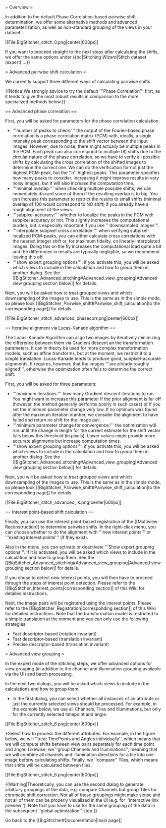 = Overview =

In addition to the default Phase Correlation-based pairwise shift determination, we offer some alternative methods and advanced parameterization, as well as non-standard grouping of the views in your dataset.

[[File:BigStitcher_stitch_0.png|center|600px]]

If you want to proceed straight to the next steps after calculating the shifts, we offer the same options under {{bc|Stitching Wizard|Stitch dataset (expert) ...}}

= Advanced pairwise shift calculation =

We currently support three different ways of calculating pairwise shifts.

{{Notice|We strongly advice to try the default '''Phase Correlation''' first, as it tends to give the most robust results in comparison to the more specialized methods below.}}

== Advanced phase correlation ==


First, you will be asked for parameters for the phase correlation calculation:

* '''number of peaks to check:''' the output of the Fourier-based phase correlation is a phase correlation matrix (PCM) with, ideally, a single intensity peak corresponding to the shift vector between the input images. However, due to noise, there might actually be multiple peaks in the PCM. Each peak can also correspond to multiple (8) shifts due to the circular nature of the phase correlation, so we have to verify all possible shifts by calculating the cross correlation of the shifted images to determine the correct one. We can do the verification for not just the highest PCM-peak, but the ''n'' highest peaks. This parameter specifies how many peaks to consider. Increasing it might improve results in very noisy images, but it will also increase the computation time. 
* '''minimal overlap:''' when checking multiple possible shifts, we can immediately discard some of them if the resulting overlap is to big. You can increase this parameter to restrict the results to small shifts (minimal overlap of 100 would correspond to NO shift) if you already have a rough alignment of the views.
* '''subpixel accuracy:''' whether to localize the peaks in the PCM with subpixel accuracy or not. This slightly increases the computational burden, but is especially important if you use '''downsampled images'''.
* '''interpolate subpixel cross correlation:''' when verifying subpixel-localized PCM-peaks, you can either calculate cross correlations with the nearest integer shift or, for maximum fidelity, on linearly interpolated images. Doing this on the fly increases the computational load quite a bit and the differences in results are typically negligible, so we recommend leaving this off.
* '''show expert grouping options''': if you activate this, you will be asked which views to include in the calculation and how to group them in another dialog. See the [[BigStitcher_Advanced_stitching#Advanced_view_grouping|Advanced view grouping section below]] for details.

Next, you will be asked how to treat grouped views and which downsampling of the images to use. This is the same as in the simple mode, so please look [[BigStitcher_Pairwise_shift#Pairwise_shift_calculation|to the corresponding page]] for details.

[[File:BigStitcher_stitch_advanced_phasecorr.png|center|600px]]

== Iterative alignment via Lucas-Kanade algorithm ==

The Lucas-Kanade Algorithm can align two images by iteratively minimizing the difference between them via Gradient descent an the transformation parameters. It can in theory be used for more complex transformation models, such as affine transforms, but at the moment, we restrict it to a simple translation. Lucas-Kanade tends to produce good, subpixel-accurate alignments. It requires, however, that the images '''are already roughly aligned''', otherwise the optimization often fails to determine the correct shift.  

First, you will be asked for three parameters:

* '''maximum iterations:''' how many Gradient descent iterations to run. You might want to increase this parameter if the prior alignment is far off (however, the method generally performs poorly in such cases) or if you set the minimum parameter change very low. If no optimum was found after the maximum iteration number, we consider the alignment to have failed and return no shift for the image pair.
* '''minimum parameter change for convergence:''' the optimization will run until the change in length for the current estimate for the shift vector falls below this threshold (in pixels). Lower values might provide more accurate alignments but increase computation times.
* '''show expert grouping options''': if you activate this, you will be asked which views to include in the calculation and how to group them in another dialog. See the [[BigStitcher_Advanced_stitching#Advanced_view_grouping|Advanced view grouping section below]] for details.

Next, you will be asked how to treat grouped views and which downsampling of the images to use. This is the same as in the simple mode, so please look [[BigStitcher_Pairwise_shift#Pairwise_shift_calculation|to the corresponding page]] for details.

[[File:BigStitcher_stitch_advanced_lk.png|center|600px]]

== Interest point-based shift calculation ==

Finally, you can use the interest point-based registration of the [[Multiview-Reconstruction]] to determine pairwise shifts. In the right-click menu, you can choose whether to do the alignment with '''new interest points''' or '''existing interest points''' (if they exist).

Also in the menu, you can activate or deactivate '''Show expert grouping options'''. If it is activated, you will be asked which views to include in the calculation and how to group them. See the [[BigStitcher_Advanced_stitching#Advanced_view_grouping|Advanced view grouping section below]] for details.

If you chose to detect new interest points, you will then have to proceed through the steps of interest point detection. Please refer to the [[BigStitcher_Interest_points|corresponding section]] of this Wiki for detailed instructions.

Next, the image pairs will be registered using the interest points. Please refer to the [[BigStitcher_Registration|corresponding section]] of this Wiki for detailed instructions. Note that the transformation model is restricted to a simple translation at the moment and you can only use the following strategies:
* Fast descriptor-based (rotation invariant)
* Fast descriptor-based (translation invariant)
* Precise descriptor-based (translation invariant)

= Advanced view grouping =

In the expert mode of the stitching steps, we offer advanced options for view grouping (in addition to the channel and illumination grouping available via the UI) and batch processing.

In the next two dialogs, you will be asked which views to include in the calculations and how to group them.

* In the first dialog, you can select whether all instances of an attribute or just the currently selected views should be processed. For example, in the example below, we use all Channels, Tiles and Illuminations, but only for the currently selected timepoint and angle.

[[File:BigStitcher_stitch_6.png|center|600px]]

*Select how to process the different attributes. For example, in the figure below, we will ''treat TimePoints and Angles individually'', which means that we will compute shifts between view pairs separately for each time point and angle. Likewise, we ''group Channels and Illuminations'', meaning that we will combine all channels and illumination directions for a tile into one image beforw calculating shifts. Finally, we ''compare'' Tiles, which means that shifts will be calculated between tiles.

[[File:BigStitcher_stitch_8.png|center|600px]]

{{Warning|Theoretically, you can use the second dialog to generate arbitrary groupings of the data, e.g. compare Channels but group Tiles for chromatic shift correction. Not all of these groupings might make sense and not all of them can be properly visualized in the UI (e.g. for ''interactive link preview''). Note that you have to use for the same grouping of the data in the subsequent ''global optimization'' step.}}


Go back to the [[BigStitcher#Documentation|main page]]
